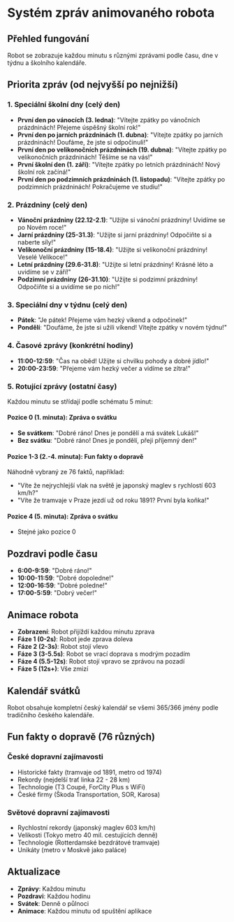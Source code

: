 # Systém zpráv animovaného robota

## Přehled fungování
Robot se zobrazuje každou minutu s různými zprávami podle času, dne v týdnu a školního kalendáře.

## Priorita zpráv (od nejvyšší po nejnižší)

### 1. Speciální školní dny (celý den)
- **První den po vánocích (3. ledna)**: "Vítejte zpátky po vánočních prázdninách! Přejeme úspěšný školní rok!"
- **První den po jarních prázdninách (1. dubna)**: "Vítejte zpátky po jarních prázdninách! Doufáme, že jste si odpočinuli!"
- **První den po velikonočních prázdninách (19. dubna)**: "Vítejte zpátky po velikonočních prázdninách! Těšíme se na vás!"
- **První školní den (1. září)**: "Vítejte zpátky po letních prázdninách! Nový školní rok začíná!"
- **První den po podzimních prázdninách (1. listopadu)**: "Vítejte zpátky po podzimních prázdninách! Pokračujeme ve studiu!"

### 2. Prázdniny (celý den)
- **Vánoční prázdniny (22.12-2.1)**: "Užijte si vánoční prázdniny! Uvidíme se po Novém roce!"
- **Jarní prázdniny (25-31.3)**: "Užijte si jarní prázdniny! Odpočiňte si a naberte síly!"
- **Velikonoční prázdniny (15-18.4)**: "Užijte si velikonoční prázdniny! Veselé Velikoce!"
- **Letní prázdniny (29.6-31.8)**: "Užijte si letní prázdniny! Krásné léto a uvidíme se v září!"
- **Podzimní prázdniny (26-31.10)**: "Užijte si podzimní prázdniny! Odpočiňte si a uvidíme se po nich!"

### 3. Speciální dny v týdnu (celý den)
- **Pátek**: "Je pátek! Přejeme vám hezký víkend a odpočinek!"
- **Pondělí**: "Doufáme, že jste si užili víkend! Vítejte zpátky v novém týdnu!"

### 4. Časové zprávy (konkrétní hodiny)
- **11:00-12:59**: "Čas na oběd! Užijte si chvilku pohody a dobré jídlo!"
- **20:00-23:59**: "Přejeme vám hezký večer a vidíme se zítra!"

### 5. Rotující zprávy (ostatní časy)
Každou minutu se střídají podle schématu 5 minut:

#### Pozice 0 (1. minuta): Zpráva o svátku
- **Se svátkem**: "Dobré ráno! Dnes je pondělí a má svátek Lukáš!"
- **Bez svátku**: "Dobré ráno! Dnes je pondělí, přeji příjemný den!"

#### Pozice 1-3 (2.-4. minuta): Fun fakty o dopravě
Náhodně vybraný ze 76 faktů, například:
- "Víte že nejrychlejší vlak na světě je japonský maglev s rychlostí 603 km/h?"
- "Víte že tramvaje v Praze jezdí už od roku 1891? První byla koňka!"

#### Pozice 4 (5. minuta): Zpráva o svátku
- Stejné jako pozice 0

## Pozdravi podle času
- **6:00-9:59**: "Dobré ráno!"
- **10:00-11:59**: "Dobré dopoledne!"
- **12:00-16:59**: "Dobré poledne!"
- **17:00-5:59**: "Dobrý večer!"

## Animace robota
- **Zobrazení**: Robot přijíždí každou minutu zprava
- **Fáze 1 (0-2s)**: Robot jede zprava doleva
- **Fáze 2 (2-3s)**: Robot stojí vlevo
- **Fáze 3 (3-5.5s)**: Robot se vrací doprava s modrým pozadím
- **Fáze 4 (5.5-12s)**: Robot stojí vpravo se zprávou na pozadí
- **Fáze 5 (12s+)**: Vše zmizí

## Kalendář svátků
Robot obsahuje kompletní český kalendář se všemi 365/366 jmény podle tradičního českého kalendáře.

## Fun fakty o dopravě (76 různých)

### České dopravní zajímavosti
- Historické fakty (tramvaje od 1891, metro od 1974)
- Rekordy (nejdelší trať linka 22 - 28 km)
- Technologie (T3 Coupé, ForCity Plus s WiFi)
- České firmy (Škoda Transportation, SOR, Karosa)

### Světové dopravní zajímavosti
- Rychlostní rekordy (japonský maglev 603 km/h)
- Velikosti (Tokyo metro 40 mil. cestujících denně)
- Technologie (Rotterdamské bezdrátové tramvaje)
- Unikáty (metro v Moskvě jako paláce)

## Aktualizace
- **Zprávy**: Každou minutu
- **Pozdravi**: Každou hodinu
- **Svátek**: Denně o půlnoci
- **Animace**: Každou minutu od spuštění aplikace